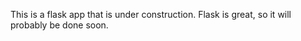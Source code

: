 This is a flask app that is under construction. Flask is great, so it will probably be done soon.




